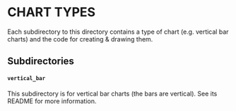# CHART TYPES

Each subdirectory to this directory contains a type of chart (e.g.
vertical bar charts) and the code for creating & drawing them.

## Subdirectories

#### `vertical_bar`
This subdirectory is for vertical bar charts (the bars are vertical). See its
README for more information.
